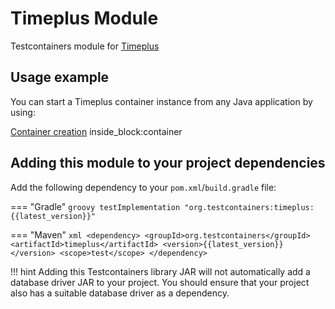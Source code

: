 # Timeplus Module

Testcontainers module for [Timeplus](https://hub.docker.com/r/timeplus/timeplusd)

## Usage example

You can start a Timeplus container instance from any Java application by using:

<!--codeinclude-->
[Container creation](../../../modules/timeplus/src/test/java/org/testcontainers/timeplus/TimeplusContainerTest.java) inside_block:container
<!--/codeinclude-->

## Adding this module to your project dependencies

Add the following dependency to your `pom.xml`/`build.gradle` file:

=== "Gradle"
    ```groovy
    testImplementation "org.testcontainers:timeplus:{{latest_version}}"
    ```

=== "Maven"
    ```xml
    <dependency>
        <groupId>org.testcontainers</groupId>
        <artifactId>timeplus</artifactId>
        <version>{{latest_version}}</version>
        <scope>test</scope>
    </dependency>
    ```

!!! hint
    Adding this Testcontainers library JAR will not automatically add a database driver JAR to your project. You should ensure that your project also has a suitable database driver as a dependency.

